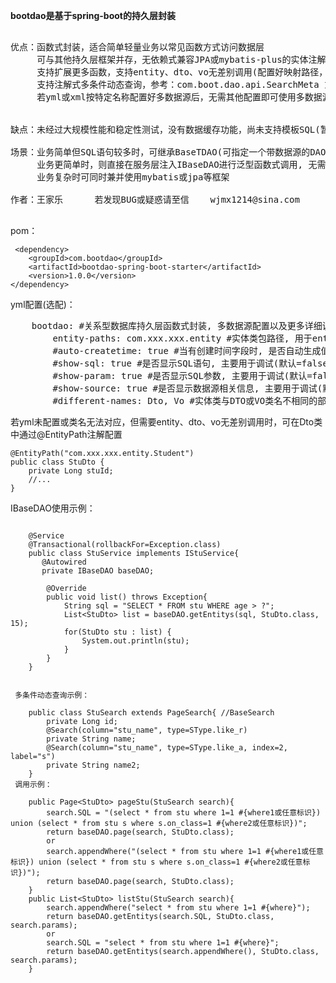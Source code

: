  <b>bootdao是基于spring-boot的持久层封装</b>
<pre>

优点：函数式封装，适合简单轻量业务以常见函数方式访问数据层
	 可与其他持久层框架并存，无依赖式兼容JPA或mybatis-plus的实体注解，仅依赖spring-boot基础包
	 支持扩展更多函数，支持entity、dto、vo无差别调用(配置好映射路径，即可无感知无差别)
	 支持注解式多条件动态查询，参考：com.boot.dao.api.SearchMeta 或 com.boot.dao.api.Search
	 若yml或xml按特定名称配置好多数据源后，无需其他配置即可使用多数据源
	 

缺点：未经过大规模性能和稳定性测试，没有数据缓存功能，尚未支持模板SQL(暂可在Service层实现一个接口,用于配置SQL常量)

场景：业务简单但SQL语句较多时，可继承BaseTDAO(可指定一个带数据源的DAO来构造, 若未指定则默认为BaseDAO)
	 业务更简单时，则直接在服务层注入IBaseDAO进行泛型函数式调用, 无需定义任何业务DAO...
	 业务复杂时可同时兼并使用mybatis或jpa等框架

作者：王家乐		若发现BUG或疑惑请至信	wjmx1214@sina.com

</pre>

 pom：
 
	 <dependency>
        <groupId>com.bootdao</groupId>
        <artifactId>bootdao-spring-boot-starter</artifactId>
        <version>1.0.0</version>
    </dependency>

 yml配置(选配)：
<pre>
	bootdao: #关系型数据库持久层函数式封装, 多数据源配置以及更多详细说明请参考IBaseReadme.class
	    entity-paths: com.xxx.xxx.entity #实体类包路径, 用于entity、dto、vo无差别调用(可指定多个包路径用逗号分隔; 也可不配置, 由@EntityPath注解到Dto上)
	    #auto-createtime: true #当有创建时间字段时, 是否自动生成值(默认false)(根据名称createTime或createDate推理)(mysql5.x无法同时创建时间和更新时间自动配置, mysql8.x无问题)
	    #show-sql: true #是否显示SQL语句, 主要用于调试(默认=false)
	    #show-param: true #是否显示SQL参数, 主要用于调试(默认=false)
	    #show-source: true #是否显示数据源相关信息, 主要用于调试(默认=false)
	    #different-names: Dto, Vo #实体类与DTO或VO类名不相同的部分, 用于entity、dto、vo无差别调用, 可直接将其作为参数类型(可指定多个名称, 默认Dto,Vo)
</pre>

 若yml未配置或类名无法对应，但需要entity、dto、vo无差别调用时，可在Dto类中通过@EntityPath注解配置
 
	@EntityPath("com.xxx.xxx.entity.Student")
	public class StuDto {
		private Long stuId;
		//...
	}

 IBaseDAO使用示例：
```

	@Service
	@Transactional(rollbackFor=Exception.class)
	public class StuService implements IStuService{
	   @Autowired
	   private IBaseDAO baseDAO;
	   
		@Override
		public void list() throws Exception{
			String sql = "SELECT * FROM stu WHERE age > ?";
			List<StuDto> list = baseDAO.getEntitys(sql, StuDto.class, 15);
	        for(StuDto stu : list) {
	            System.out.println(stu);
	        }
		}
	}
	

 多条件动态查询示例：

	public class StuSearch extends PageSearch{ //BaseSearch
		private Long id;
		@Search(column="stu_name", type=SType.like_r)
		private String name;
		@Search(column="stu_name", type=SType.like_a, index=2, label="s")
		private String name2;
	}
 调用示例：

	public Page<StuDto> pageStu(StuSearch search){
		search.SQL = "(select * from stu where 1=1 #{where1或任意标识}) union (select * from stu s where s.on_class=1 #{where2或任意标识})";
		return baseDAO.page(search, StuDto.class);
		or
		search.appendWhere("(select * from stu where 1=1 #{where1或任意标识}) union (select * from stu s where s.on_class=1 #{where2或任意标识})");
		return baseDAO.page(search, StuDto.class);
	}
	public List<StuDto> listStu(StuSearch search){
		search.appendWhere("select * from stu where 1=1 #{where}");
		return baseDAO.getEntitys(search.SQL, StuDto.class, search.params);
		or
		search.SQL = "select * from stu where 1=1 #{where}";
		return baseDAO.getEntitys(search.appendWhere(), StuDto.class, search.params);
	}
